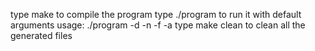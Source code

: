 type make to compile the program
type ./program to run it with default arguments
usage: ./program -d <degree> 
				 -n <numOfThreads> 
				 -f <fitness> 
				 -a <useAnnealing>
type make clean to clean all the generated files
